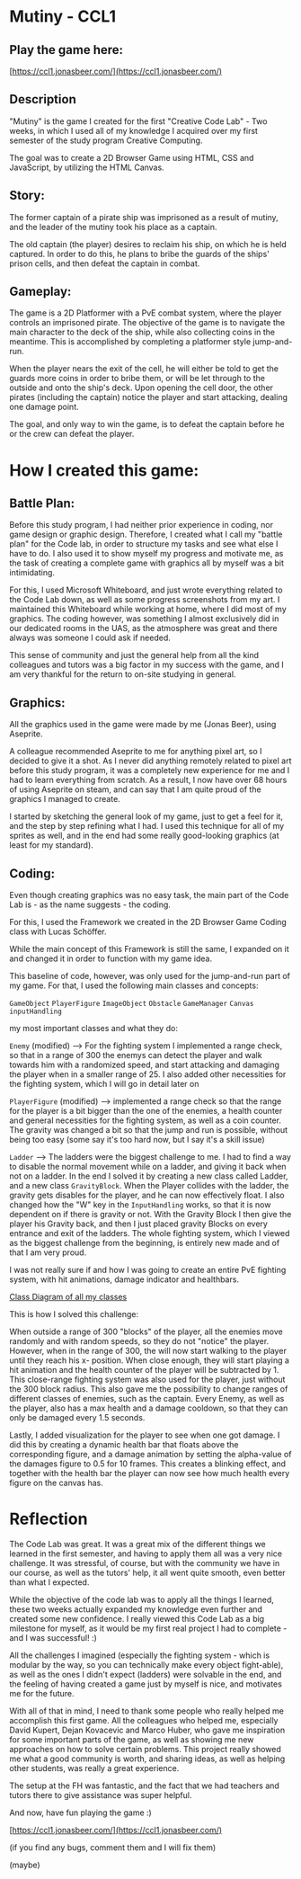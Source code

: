 # Mutiny - CCL1

## Play the game here:
[https://ccl1.jonasbeer.com/](https://ccl1.jonasbeer.com/)

## Description

"Mutiny" is the game I created for the first "Creative Code Lab" - Two weeks, in which I used all of my knowledge I acquired over my first semester of the study program Creative Computing.

The goal was to create a 2D Browser Game using HTML, CSS and JavaScript, by utilizing the HTML Canvas.

## Story:
The former captain of a pirate ship was imprisoned as a result of mutiny, and the leader of the mutiny took his place as a captain.

The old captain (the player) desires to reclaim his ship, on which he is held captured. In order to do this, he plans to bribe the guards of the ships' prison cells, and then defeat the captain in combat.



## Gameplay:
The game is a 2D Platformer with a PvE combat system, where the player controls an imprisoned pirate. The objective of the game is to navigate the main character to the deck of the ship, while also collecting coins in the meantime. This is accomplished by completing a platformer style jump-and-run.

When the player nears the exit of the cell, he will either be told to get the guards more coins in order to bribe them, or will be let through to the outside and onto the ship's deck. Upon opening the cell door, the other pirates (including the captain) notice the player and start attacking, dealing one damage point.

The goal, and only way to win the game, is to defeat the captain before he or the crew can defeat the player.

# How I created this game:

## Battle Plan:

Before this study program, I had neither prior experience in coding, nor game design or graphic design. Therefore, I created what I call my "battle plan" for the Code lab, in order to structure my tasks and see what else I have to do. I also used it to show myself my progress and motivate me, as the task of creating a complete game with graphics all by myself was a bit intimidating.

For this, I used Microsoft Whiteboard, and just wrote everything related to the Code Lab down, as well as some progress screenshots from my art. I maintained this Whiteboard while working at home, where I did most of my graphics. The coding however, was something I almost exclusively did in our dedicated rooms in the UAS, as the atmosphere was great and there always was someone I could ask if needed.

This sense of community and just the general help from all the kind colleagues and tutors was a big factor in my success with the game, and I am very thankful for the return to on-site studying in general.

## Graphics:

All the graphics used in the game were made by me (Jonas Beer), using Aseprite.

A colleague recommended Aseprite to me for anything pixel art, so I decided to give it a shot. As I never did anything remotely related to pixel art before this study program, it was a completely new experience for me and I had to learn everything from scratch. As a result, I now have over 68 hours of using Aseprite on steam, and can say that I am quite proud of the graphics I managed to create.

I started by sketching the general look of my game, just to get a feel for it, and the step by step refining what I had. I used this technique for all of my sprites as well, and in the end had some really good-looking graphics (at least for my standard).

## Coding:

Even though creating graphics was no easy task, the main part of the Code Lab is - as the name suggests - the coding.

For this, I used the Framework we created in the 2D Browser Game Coding class with Lucas Schöffer.

While the main concept of this Framework is still the same, I expanded on it and changed it in order to function with my game idea.

This baseline of code, however, was only used for the jump-and-run part of my game. For that, I used the following main classes and concepts:

```GameObject```
```PlayerFigure```
```ImageObject```
```Obstacle```
```GameManager```
```Canvas```
```inputHandling```

my most important classes and what they do:

```Enemy``` (modified) --> For the fighting system I implemented a range check, so that in a range of 300 the enemys can detect the player and walk towards him with a randomized speed, and start attacking and damaging the player when in a smaller range of 25. I also added other necessities for the fighting system, which I will go in detail later on


```PlayerFigure``` (modified) --> implemented a range check so that the range for the player is a bit bigger than the one of the enemies, a health counter and general necessities for the fighting system, as well as a coin counter. The gravity was changed a bit so that the jump and run is possible, without being too easy (some say it's too hard now, but I say it's a skill issue)


```Ladder``` --> The ladders were the biggest challenge to me. I had to find a way to disable the normal movement while on a ladder, and giving it back when not on a ladder. In the end I solved it by creating a new class called Ladder, and a new class ```GravityBlock```. When the Player collides with the ladder, the gravity gets disables for the player, and he can now effectively float. I also changed how the "W" key in the ```InputHandling``` works, so that it is now dependent on if there is gravity or not. With the Gravity Block I then give the player his Gravity back, and then I just placed gravity Blocks on every entrance and exit of the ladders.
The whole fighting system, which I viewed as the biggest challenge from the beginning, is entirely new made and of that I am very proud.

I was not really sure if and how I was going to create an entire PvE fighting system, with hit animations, damage indicator and healthbars.

[Class Diagram of all my classes](documentationImages/classDiagram.png)



This is how I solved this challenge:

When outside a range of 300 "blocks" of the player, all the enemies move randomly and with random speeds, so they do not "notice" the player. However, when in the range of 300, the will now start walking to the player until they reach his x- position. When close enough, they will start playing a hit animation and the health counter of the player will be subtracted by 1. This close-range fighting system was also used for the player, just without the 300 block radius. This also gave me the possibility to change ranges of different classes of enemies, such as the captain. Every Enemy, as well as the player, also has a max health and a damage cooldown, so that they can only be damaged every 1.5 seconds.

Lastly, I added visualization for the player to see when one got damage. I did this by creating a dynamic health bar that floats above the corresponding figure, and a damage animation by setting the alpha-value of the damages figure to 0.5 for 10 frames. This creates a blinking effect, and together with the health bar the player can now see how much health every figure on the canvas has.


# Reflection
The Code Lab was great. It was a great mix of the different things we learned in the first semester, and having to apply them all was a very nice challenge. It was stressful, of course, but with the community we have in our course, as well as the tutors' help, it all went quite smooth, even better than what I expected.

While the objective of the code lab was to apply all the things I learned, these two weeks actually expanded my knowledge even further and created some new confidence. I really viewed this Code Lab as a big milestone for myself, as it would be my first real project I had to complete - and I was successful! :)

All the challenges I imagined (especially the fighting system - which is modular by the way, so you can technically make every object fight-able), as well as the ones I didn't expect (ladders) were solvable in the end, and the feeling of having created a game just by myself is nice, and motivates me for the future.



With all of that in mind, I need to thank some people who really helped me accomplish this first game. All the colleagues who helped me, especially David Kupert, Dejan Kovacevic and Marco Huber, who gave me inspiration for some important parts of the game, as well as showing me new approaches on how to solve certain problems. This project really showed me what a good community is worth, and sharing ideas, as well as helping other students, was really a great experience.

The setup at the FH was fantastic, and the fact that we had teachers and tutors there to give assistance was super helpful.



And now, have fun playing the game :)

[https://ccl1.jonasbeer.com/](https://ccl1.jonasbeer.com/)

(if you find any bugs, comment them and I will fix them)

(maybe)